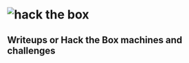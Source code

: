 # ![hack the box](https://github.com/eesantiago/Writeups/blob/master/hack_the_box/logo.jpeg)

## Writeups or Hack the Box machines and challenges
